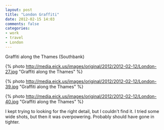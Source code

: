 ```yaml
---
layout: post
title: "London Graffiti"
date: 2012-02-15 14:03
comments: false
categories: 
- work
- travel
- London
---
```

Graffiti along the Thames (Southbank)

{% photo http://media.eick.us/images/original/2012/2012-02-12/London-27.jpg "Graffiti along the Thames" %}


{% photo http://media.eick.us/images/original/2012/2012-02-12/London-39.jpg "Graffiti along the Thames" %}


{% photo http://media.eick.us/images/original/2012/2012-02-12/London-40.jpg "Graffiti along the Thames" %}


I kept trying to looking for the right detail, but I couldn't find it.  I tried some wide shots, but then it was overpowering.  Probably should have gone in tighter. 

